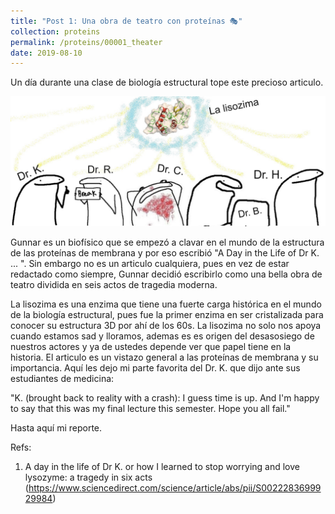 ```yaml
---
title: "Post 1: Una obra de teatro con proteínas 🎭"
collection: proteins
permalink: /proteins/00001_theater
date: 2019-08-10
---
```


Un día durante una clase de biología estructural tope este precioso articulo.

![img](/images/proteins/proteins_00001_lysozime_1.jpg)

Gunnar es un biofísico que se empezó a clavar en el mundo de la estructura de las proteínas de membrana y por eso escribió "A Day in the Life of Dr K. ... ". Sin embargo no es un articulo cualquiera, pues en vez de estar redactado como siempre, Gunnar decidió escribirlo como una bella obra de teatro dividida en seis actos de tragedia moderna. 

La lisozima es una enzima que tiene una fuerte carga histórica en el mundo de la biología estructural, pues fue la primer enzima en ser cristalizada para conocer su estructura 3D por ahí de los 60s. La lisozima no solo nos apoya cuando estamos sad y lloramos, ademas es  es origen del desasosiego de nuestros actores y ya de ustedes depende ver que papel tiene en la historia. El articulo es un vistazo general a las proteínas de membrana y su importancia. Aquí les dejo mi parte favorita del Dr. K. que dijo ante sus estudiantes de medicina:

"K. (brought back to reality with a crash): 
I guess time is up. And I'm happy to say that this was my final lecture this semester. Hope you all fail."

Hasta aquí mi reporte.

Refs:
1. A day in the life of Dr K. or how I learned to stop worrying and love lysozyme: a tragedy in six acts (https://www.sciencedirect.com/science/article/abs/pii/S0022283699929984)

